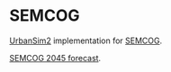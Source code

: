 SEMCOG
======

[UrbanSim2][] implementation for [SEMCOG][].

[SEMCOG 2045 forecast][].

[UrbanSim2]: https://github.com/synthicity/urbansim
[SEMCOG]: http://www.semcog.org/
[SEMCOG 2045 forecast]: https://maps.semcog.org/forecast/

